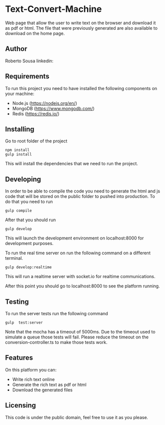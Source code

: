 # Text-Convert-Machine

Web page that allow the user to write text on the browser and download it as pdf or html.
The file that were previously generated are also available to download on the home page.

## Author
Roberto Sousa
linkedin:

## Requirements
To run this project you need to have installed the following components on your machine:
* Node.js (https://nodejs.org/en/)
* MongoDB (https://www.mongodb.com/)
* Redis (https://redis.io/)

## Installing

Go to root folder of the project
```shell
npm install
gulp install
```

This will install the dependencies that we need to run the project.

## Developing

In order to be able to compile the code you need to generate the html and js code that will be stored on the public folder to pushed into production.
To do that you need to run
```shell
gulp compile
```
After that you should run
```shell
gulp develop
```
This will launch the development environment on localhost:8000 for development purposes.

To run the real time server on run the following command on a different terminal.
```shell
gulp develop:realtime
```
This will run a realtime server with socket.io for realtime communications.

After this point you should go to localhost:8000 to see the platform running.


## Testing
To run the server tests run the following command
```shell
gulp  test:server
```

Note that the mocha has a timeout of 5000ms. Due to the timeout used to simulate a queue those tests will fail.
Please reduce the timeout on the conversion-controller.ts to make those tests work.

## Features

On this platform you can:
* Write rich text online
* Generate the rich text as pdf or html
* Download the generated files


## Licensing

This code is under the public domain, feel free to use it as you please.
